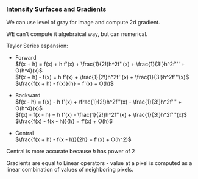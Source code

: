 ### Intensity Surfaces and Gradients

We can use level of gray for image and compute 2d gradient.

WE can't compute it algebraical way, but can numerical.

Taylor Series espansion: 

- Forward \
$f(x + h) = f(x) + h f'(x) + \frac{1}{2!}h^2f''(x) + \frac{1}{3!}h^2f''' + O(h^4)(x)$ \
$f(x + h) - f(x) = h f'(x) + \frac{1}{2!}h^2f''(x) + \frac{1}{3!}h^2f'''(x)$ \
$\frac{f(x + h) - f(x)}{h} = f'(x) + O(h)$

- Backward \
$f(x - h) = f(x) - h f'(x) + \frac{1}{2!}h^2f''(x) - \frac{1}{3!}h^2f''' + O(h^4)(x)$ \
$f(x) - f(x - h) = h f'(x) - \frac{1}{2!}h^2f''(x) + \frac{1}{3!}h^2f'''(x)$ \
$\frac{f(x) - f(x - h)}{h} = f'(x) + O(h)$

- Central \
$\frac{f(x + h) - f(x - h)}{2h} = f'(x) + O(h^2)$

Central is more accurate because $h$ has power of $2$

Gradients are equal to Linear operators - value at a pixel is computed as a linear combination of values of neighboring pixels.